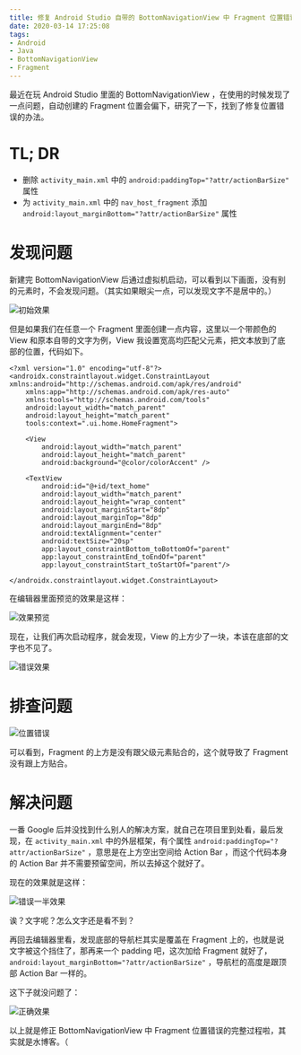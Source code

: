 ```yaml
---
title: 修复 Android Studio 自带的 BottomNavigationView 中 Fragment 位置错误
date: 2020-03-14 17:25:08
tags:
- Android
- Java
- BottomNavigationView
- Fragment
---
```

最近在玩 Android Studio 里面的 BottomNavigationView ，在使用的时候发现了一点问题，自动创建的 Fragment 位置会偏下，研究了一下，找到了修复位置错误的办法。


<!--more-->


# TL; DR
- 删除 `activity_main.xml` 中的 `android:paddingTop="?attr/actionBarSize"` 属性
- 为 `activity_main.xml` 中的 `nav_host_fragment` 添加 `android:layout_marginBottom="?attr/actionBarSize"` 属性

# 发现问题

新建完 BottomNavigationView 后通过虚拟机启动，可以看到以下画面，没有别的元素时，不会发现问题。（其实如果眼尖一点，可以发现文字不是居中的。）

![初始效果](https://upload.cc/i1/2020/03/14/ueTXKU.png)

但是如果我们在任意一个 Fragment 里面创建一点内容，这里以一个带颜色的 View 和原本自带的文字为例，View 我设置宽高均匹配父元素，把文本放到了底部的位置，代码如下。

```
<?xml version="1.0" encoding="utf-8"?>
<androidx.constraintlayout.widget.ConstraintLayout xmlns:android="http://schemas.android.com/apk/res/android"
    xmlns:app="http://schemas.android.com/apk/res-auto"
    xmlns:tools="http://schemas.android.com/tools"
    android:layout_width="match_parent"
    android:layout_height="match_parent"
    tools:context=".ui.home.HomeFragment">

    <View
        android:layout_width="match_parent"
        android:layout_height="match_parent"
        android:background="@color/colorAccent" />
    
    <TextView
        android:id="@+id/text_home"
        android:layout_width="match_parent"
        android:layout_height="wrap_content"
        android:layout_marginStart="8dp"
        android:layout_marginTop="8dp"
        android:layout_marginEnd="8dp"
        android:textAlignment="center"
        android:textSize="20sp"
        app:layout_constraintBottom_toBottomOf="parent"
        app:layout_constraintEnd_toEndOf="parent"
        app:layout_constraintStart_toStartOf="parent"/>

</androidx.constraintlayout.widget.ConstraintLayout>
```

在编辑器里面预览的效果是这样：

![效果预览](https://upload.cc/i1/2020/03/14/uRZHe4.png)

现在，让我们再次启动程序，就会发现，View 的上方少了一块，本该在底部的文字也不见了。

![错误效果](https://upload.cc/i1/2020/03/14/FTBv2S.png)


# 排查问题

![位置错误](https://upload.cc/i1/2020/03/14/MWZ8hL.png)

可以看到，Fragment 的上方是没有跟父级元素贴合的，这个就导致了 Fragment 没有跟上方贴合。


# 解决问题

一番 Google 后并没找到什么别人的解决方案，就自己在项目里到处看，最后发现，在 `activity_main.xml` 中的外层框架，有个属性 `android:paddingTop="?attr/actionBarSize"` ，意思是在上方空出空间给 Action Bar ，而这个代码本身的 Action Bar 并不需要预留空间，所以去掉这个就好了。

现在的效果就是这样：

![错误一半效果](https://upload.cc/i1/2020/03/14/TN5WAX.png)

诶？文字呢？怎么文字还是看不到？

再回去编辑器里看，发现底部的导航栏其实是覆盖在 Fragment 上的，也就是说文字被这个挡住了，那再来一个 padding 吧，这次加给 Fragment 就好了， `android:layout_marginBottom="?attr/actionBarSize"` ，导航栏的高度是跟顶部 Action Bar 一样的。

这下子就没问题了：

![正确效果](https://upload.cc/i1/2020/03/14/GCOm1W.png)

以上就是修正 BottomNavigationView 中 Fragment 位置错误的完整过程啦，其实就是水博客。（